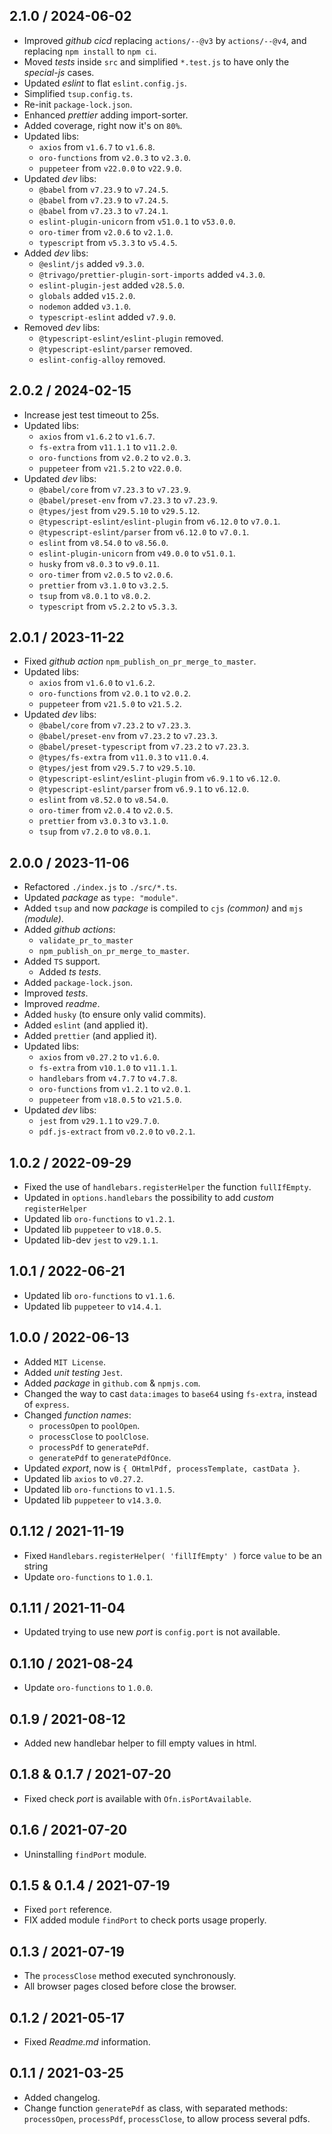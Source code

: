 ## 2.1.0 / 2024-06-02
- Improved _github cicd_ replacing `actions/--@v3` by `actions/--@v4`, and replacing `npm install` to `npm ci`.
- Moved _tests_ inside `src` and simplified `*.test.js` to have only the _special-js_ cases.
- Updated *eslint* to flat `eslint.config.js`.
- Simplified `tsup.config.ts`.
- Re-init `package-lock.json`.
- Enhanced _prettier_ adding import-sorter.
- Added coverage, right now it's on `80%`.
- Updated libs:
  - `axios` from `v1.6.7` to `v1.6.8`.
  - `oro-functions` from `v2.0.3` to `v2.3.0`.
  - `puppeteer` from `v22.0.0` to `v22.9.0`.
- Updated _dev_ libs:
  - `@babel` from `v7.23.9` to `v7.24.5`.
  - `@babel` from `v7.23.9` to `v7.24.5`.
  - `@babel` from `v7.23.3` to `v7.24.1`.
  - `eslint-plugin-unicorn` from `v51.0.1` to `v53.0.0`.
  - `oro-timer` from `v2.0.6` to `v2.1.0`.
  - `typescript` from `v5.3.3` to `v5.4.5`.
- Added _dev_ libs:
  - `@eslint/js` added `v9.3.0`.
  - `@trivago/prettier-plugin-sort-imports` added `v4.3.0`.
  - `eslint-plugin-jest` added `v28.5.0`.
  - `globals` added `v15.2.0`.
  - `nodemon` added `v3.1.0`.
  - `typescript-eslint` added `v7.9.0`.
- Removed _dev_ libs:
  - `@typescript-eslint/eslint-plugin` removed.
  - `@typescript-eslint/parser` removed.
  - `eslint-config-alloy` removed.

## 2.0.2 / 2024-02-15

- Increase jest test timeout to 25s.
- Updated libs:
  - `axios` from `v1.6.2` to `v1.6.7`.
  - `fs-extra` from `v11.1.1` to `v11.2.0`.
  - `oro-functions` from `v2.0.2` to `v2.0.3`.
  - `puppeteer` from `v21.5.2` to `v22.0.0`.
- Updated _dev_ libs:
  - `@babel/core` from `v7.23.3` to `v7.23.9`.
  - `@babel/preset-env` from `v7.23.3` to `v7.23.9`.
  - `@types/jest` from `v29.5.10` to `v29.5.12`.
  - `@typescript-eslint/eslint-plugin` from `v6.12.0` to `v7.0.1`.
  - `@typescript-eslint/parser` from `v6.12.0` to `v7.0.1`.
  - `eslint` from `v8.54.0` to `v8.56.0`.
  - `eslint-plugin-unicorn` from `v49.0.0` to `v51.0.1`.
  - `husky` from `v8.0.3` to `v9.0.11`.
  - `oro-timer` from `v2.0.5` to `v2.0.6`.
  - `prettier` from `v3.1.0` to `v3.2.5`.
  - `tsup` from `v8.0.1` to `v8.0.2`.
  - `typescript` from `v5.2.2` to `v5.3.3`.

## 2.0.1 / 2023-11-22

- Fixed _github action_ `npm_publish_on_pr_merge_to_master`.
- Updated libs:
  - `axios` from `v1.6.0` to `v1.6.2`.
  - `oro-functions` from `v2.0.1` to `v2.0.2`.
  - `puppeteer` from `v21.5.0` to `v21.5.2`.
- Updated _dev_ libs:
  - `@babel/core` from `v7.23.2` to `v7.23.3`.
  - `@babel/preset-env` from `v7.23.2` to `v7.23.3`.
  - `@babel/preset-typescript` from `v7.23.2` to `v7.23.3`.
  - `@types/fs-extra` from `v11.0.3` to `v11.0.4`.
  - `@types/jest` from `v29.5.7` to `v29.5.10`.
  - `@typescript-eslint/eslint-plugin` from `v6.9.1` to `v6.12.0`.
  - `@typescript-eslint/parser` from `v6.9.1` to `v6.12.0`.
  - `eslint` from `v8.52.0` to `v8.54.0`.
  - `oro-timer` from `v2.0.4` to `v2.0.5`.
  - `prettier` from `v3.0.3` to `v3.1.0`.
  - `tsup` from `v7.2.0` to `v8.0.1`.

## 2.0.0 / 2023-11-06

- Refactored `./index.js` to `./src/*.ts`.
- Updated _package_ as `type: "module"`.
- Added `tsup` and now _package_ is compiled to `cjs` _(common)_ and `mjs` _(module)_.
- Added _github actions_:
  - `validate_pr_to_master`
  - `npm_publish_on_pr_merge_to_master`.
- Added `TS` support.
  - Added _ts tests_.
- Added `package-lock.json`.
- Improved _tests_.
- Improved _readme_.
- Added `husky` (to ensure only valid commits).
- Added `eslint` (and applied it).
- Added `prettier` (and applied it).
- Updated libs:
  - `axios` from `v0.27.2` to `v1.6.0`.
  - `fs-extra` from `v10.1.0` to `v11.1.1`.
  - `handlebars` from `v4.7.7` to `v4.7.8`.
  - `oro-functions` from `v1.2.1` to `v2.0.1`.
  - `puppeteer` from `v18.0.5` to `v21.5.0`.
- Updated _dev_ libs:
  - `jest` from `v29.1.1` to `v29.7.0`.
  - `pdf.js-extract` from `v0.2.0` to `v0.2.1`.

## 1.0.2 / 2022-09-29

- Fixed the use of `handlebars.registerHelper` the function `fullIfEmpty`.
- Updated in `options.handlebars` the possibility to add _custom_ `registerHelper`
- Updated lib `oro-functions` to `v1.2.1`.
- Updated lib `puppeteer` to `v18.0.5`.
- Updated lib-dev `jest` to `v29.1.1`.

## 1.0.1 / 2022-06-21

- Updated lib `oro-functions` to `v1.1.6`.
- Updated lib `puppeteer` to `v14.4.1`.

## 1.0.0 / 2022-06-13

- Added `MIT License`.
- Added _unit testing_ `Jest`.
- Added _package_ in `github.com` & `npmjs.com`.
- Changed the way to cast `data:images` to `base64` using `fs-extra`, instead of `express`.
- Changed _function names_:
  - `processOpen` to `poolOpen`.
  - `processClose` to `poolClose`.
  - `processPdf` to `generatePdf`.
  - `generatePdf` to `generatePdfOnce`.
- Updated _export_, now is `{ OHtmlPdf, processTemplate, castData }`.
- Updated lib `axios` to `v0.27.2`.
- Updated lib `oro-functions` to `v1.1.5`.
- Updated lib `puppeteer` to `v14.3.0`.

## 0.1.12 / 2021-11-19

- Fixed `Handlebars.registerHelper( 'fillIfEmpty' )` force `value` to be an string
- Update `oro-functions` to `1.0.1`.

## 0.1.11 / 2021-11-04

- Updated trying to use new _port_ is `config.port` is not available.

## 0.1.10 / 2021-08-24

- Update `oro-functions` to `1.0.0`.

## 0.1.9 / 2021-08-12

- Added new handlebar helper to fill empty values in html.

## 0.1.8 & 0.1.7 / 2021-07-20

- Fixed check _port_ is available with `Ofn.isPortAvailable`.

## 0.1.6 / 2021-07-20

- Uninstalling `findPort` module.

## 0.1.5 & 0.1.4 / 2021-07-19

- Fixed `port` reference.
- FIX added module `findPort` to check ports usage properly.

## 0.1.3 / 2021-07-19

- The `processClose` method executed synchronously.
- All browser pages closed before close the browser.

## 0.1.2 / 2021-05-17

- Fixed _Readme.md_ information.

## 0.1.1 / 2021-03-25

- Added changelog.
- Change function `generatePdf` as class, with separated methods:<br> `processOpen`, `processPdf`, `processClose`, to allow process several pdfs.
